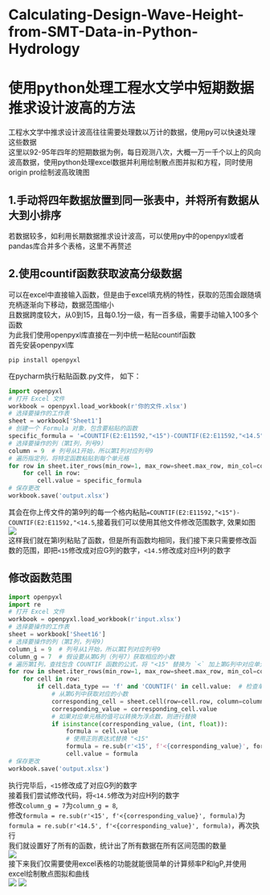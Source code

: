 # Calculating-Design-Wave-Height-from-SMT-Data-in-Python-Hydrology 
# 使用python处理工程水文学中短期数据推求设计波高的方法
工程水文学中推求设计波高往往需要处理数以万计的数据，使用py可以快速处理这些数据<br>
这里以92-95年四年的短期数据为例，每日观测八次，大概一万一千个以上的风向波高数据，使用python处理excel数据并利用绘制散点图并拟和方程，同时使用origin pro绘制波高玫瑰图
## 1.手动将四年数据放置到同一张表中，并将所有数据从大到小排序
若数据较多，如利用长期数据推求设计波高，可以使用py中的openpyxl或者pandas库合并多个表格，这里不再赘述
## 2.使用countif函数获取波高分级数据
可以在excel中直接输入函数，但是由于excel填充柄的特性，获取的范围会跟随填充柄逐渐向下移动，数据范围缩小<br>
且数据跨度较大，从0到15，且每0.1分一级，有一百多级，需要手动输入100多个函数<br>
为此我们使用openpyxl库直接在一列中统一粘贴countif函数<br>
首先安装openpyxl库<br>
```pip
pip install openpyxl
```
在pycharm执行粘贴函数.py文件，
如下：
```python
import openpyxl
# 打开 Excel 文件
workbook = openpyxl.load_workbook(r'你的文件.xlsx')
# 选择要操作的工作表
sheet = workbook['Sheet1']
# 创建一个 Formula 对象，包含要粘贴的函数
specific_formula = '=COUNTIF(E2:E11592,"<15")-COUNTIF(E2:E11592,"<14.5")'
# 选择要操作的列（第I列，列号9）
column = 9  # 列号从1开始，所以第I列对应列号9
# 遍历指定列，将特定函数粘贴到每个单元格
for row in sheet.iter_rows(min_row=1, max_row=sheet.max_row, min_col=column, max_col=column):
    for cell in row:
        cell.value = specific_formula
# 保存更改
workbook.save('output.xlsx')
```
其会在你上传文件的第9列的每一个格内粘贴`=COUNTIF(E2:E11592,"<15")-COUNTIF(E2:E11592,"<14.5`,接着我们可以使用其他文件修改范围数字,
效果如图<br>
![](https://github.com/MengXing15646/Calculating-Design-Wave-Height-from-SMT-Data-in-Python-Hydrology/blob/master/1.png)<br>
这样我们就在第I列粘贴了函数，但是所有函数均相同，我们接下来只需要修改函数的范围，即把`<15`修改成对应G列的数字，`<14.5`修改成对应H列的数字
## 修改函数范围
```python
import openpyxl
import re
# 打开 Excel 文件
workbook = openpyxl.load_workbook(r'input.xlsx')
# 选择要操作的工作表
sheet = workbook['Sheet16']
# 选择要操作的列（第I列，列号9）
column_i = 9  # 列号从1开始，所以第I列对应列号9
column_g = 7  # 假设要从第G列（列号7）获取相应的小数
# 遍历第I列，查找包含 COUNTIF 函数的公式，将 "<15" 替换为 `<` 加上第G列中对应单元格中的小数
for row in sheet.iter_rows(min_row=1, max_row=sheet.max_row, min_col=column_i, max_col=column_i):
    for cell in row:
        if cell.data_type == 'f' and 'COUNTIF(' in cell.value:  # 检查单元格是否包含 COUNTIF 函数
            # 从第G列中获取对应的小数
            corresponding_cell = sheet.cell(row=cell.row, column=column_g)
            corresponding_value = corresponding_cell.value
            # 如果对应单元格的值可以转换为浮点数，则进行替换
            if isinstance(corresponding_value, (int, float)):
                formula = cell.value
                # 使用正则表达式替换 "<15"
                formula = re.sub(r'<15', f'<{corresponding_value}', formula)
                cell.value = formula
# 保存更改
workbook.save('output.xlsx')
```
执行完毕后，`<15`修改成了对应G列的数字<br>
接着我们尝试修改代码，将`<14.5`修改为对应H列的数字<br>
修改`column_g = 7`为`column_g = 8`,<br>
修改`formula = re.sub(r'<15', f'<{corresponding_value}', formula)`为`formula = re.sub(r'<14.5', f'<{corresponding_value}', formula)`，再次执行<br>
我们就设置好了所有的函数，统计出了所有数据在所有区间范围的数量<br>
![](https://github.com/MengXing15646/Calculating-Design-Wave-Height-from-SMT-Data-in-Python-Hydrology/blob/master/222.png)<br>
接下来我们仅需要使用excel表格的功能就能很简单的计算频率P和lgP,并使用excel绘制散点图拟和曲线<br>
![](https://github.com/MengXing15646/Calculating-Design-Wave-Height-from-SMT-Data-in-Python-Hydrology/blob/master/3.png)
![](https://github.com/MengXing15646/Calculating-Design-Wave-Height-from-SMT-Data-in-Python-Hydrology/blob/master/4.png)<br>

